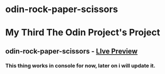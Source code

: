 # odin-rock-paper-scissors
# My Third The Odin Project's Project

## odin-rock-paper-scissors  - [LIve Preview](https://shivmohan-pal.github.io/odin-rock-paper-scissors/index.html)


### This thing works in console for now, later on i will update it.

